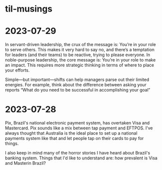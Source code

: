 # til-musings

# 2023-07-29

In servant-driven leadership, the crux of the message is: You’re in your role to serve others. This makes it very hard to say no, and there’s a temptation for leaders (and their teams) to be reactive, trying to please everyone. In noble-purpose leadership, the core message is: You’re in your role to make an impact. This requires more strategic thinking in terms of where to place your efforts.
 
Simple—but important—shifts can help managers parse out their limited energies. For example, think about the difference between asking your reports “What do you need to be successful in accomplishing your goal”



# 2023-07-28

Pix, Brazil's national electronic payment system, has overtaken Visa and Mastercard. Pix sounds like a mix between tap payment and EFTPOS. I've always thought that Australia is the ideal place to set up a national payments system like that and let people tap on their cards to pay for things. 

I also keep in mind many of the horror stories I have heard about Brazil's banking system. Things that I'd like to understand are: how prevalent is Visa and Masterin Brazil?

